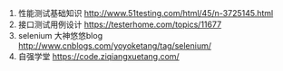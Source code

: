 1. 性能测试基础知识
http://www.51testing.com/html/45/n-3725145.html
2. 接口测试用例设计
https://testerhome.com/topics/11677
3. selenium 大神悠悠blog
http://www.cnblogs.com/yoyoketang/tag/selenium/
4. 自强学堂
https://code.ziqiangxuetang.com/